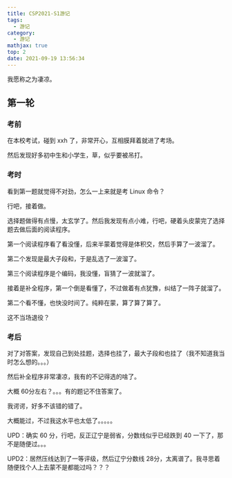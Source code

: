 ```yaml
---
title: CSP2021-S1游记
tags:
  - 游记
category:
  - 游记
mathjax: true
top: 2
date: 2021-09-19 13:56:34
---
```


我愿称之为凄凉。

<!--more-->

## 第一轮

### 考前

在本校考试，碰到 xxh 了，非常开心，互相膜拜着就进了考场。

然后发现好多初中生和小学生，草，似乎要被吊打。

### 考时

看到第一题就觉得不对劲，怎么一上来就是考 Linux 命令？

行吧，接着做。

选择题做得有点慢，太玄学了。然后我发现有点小难，行吧，硬着头皮蒙完了选择题去做后面的阅读程序。

第一个阅读程序看了看没懂，后来半蒙着觉得是体积交，然后手算了一波溜了。

第二个发现是最大子段和，于是乱选了一波溜了。

第三个阅读程序是个编码，我没懂，盲猜了一波就溜了。

接着是补全程序，第一个倒是看懂了，不过做着有点犹豫，纠结了一阵子就溜了。

第二个看不懂，也快没时间了。纯粹在蒙，算了算了算了。

这不当场退役？

### 考后

对了对答案，发现自己到处挂题，选择也挂了，最大子段和也挂了（我不知道我当时怎么想的。。。）

然后补全程序非常凄凉，我有的不记得选的啥了。

大概 $60$​​ 分左右？。。。有的题记不住答案了。

我谔谔，好多不该错的错了。

大概能过，不过我这水平也太低了。。。。。

UPD：确实 $60$ 分，行吧，反正辽宁是弱省，分数线似乎已经跌到 $40$ 一下了，那不是随便过。。。

UPD2：居然压线达到了一等评级，然后辽宁分数线 $28$​ 分，太离谱了。我寻思着随便找个人上去蒙不是都能过吗？？？

